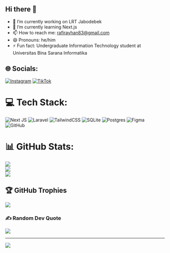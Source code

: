 ## Hi there 👋

- 🔭 I’m currently working on LRT Jabodebek
- 🌱 I’m currently learning Next.js
- 📫 How to reach me: rafirayhan83@gmail.com
- 😄 Pronouns: he/him
- ⚡ Fun fact: Undergraduate Information Technology student at Universitas Bina Sarana Informatika


## 🌐 Socials:
[![Instagram](https://img.shields.io/badge/Instagram-%23E4405F.svg?logo=Instagram&logoColor=white)](https://instagram.com/rapiooy_) [![TikTok](https://img.shields.io/badge/TikTok-%23000000.svg?logo=TikTok&logoColor=white)](https://tiktok.com/@ilhamgoooood_) 

# 💻 Tech Stack:
![Next JS](https://img.shields.io/badge/Next-black?style=for-the-badge&logo=next.js&logoColor=white) ![Laravel](https://img.shields.io/badge/laravel-%23FF2D20.svg?style=for-the-badge&logo=laravel&logoColor=white) ![TailwindCSS](https://img.shields.io/badge/tailwindcss-%2338B2AC.svg?style=for-the-badge&logo=tailwind-css&logoColor=white) ![SQLite](https://img.shields.io/badge/sqlite-%2307405e.svg?style=for-the-badge&logo=sqlite&logoColor=white) ![Postgres](https://img.shields.io/badge/postgres-%23316192.svg?style=for-the-badge&logo=postgresql&logoColor=white) ![Figma](https://img.shields.io/badge/figma-%23F24E1E.svg?style=for-the-badge&logo=figma&logoColor=white) ![GitHub](https://img.shields.io/badge/github-%23121011.svg?style=for-the-badge&logo=github&logoColor=white)
# 📊 GitHub Stats:
![](https://github-readme-stats.vercel.app/api?username=RaihanAnakBaik&theme=dark&hide_border=false&include_all_commits=false&count_private=false)<br/>
![](https://github-readme-streak-stats.herokuapp.com/?user=RaihanAnakBaik&theme=dark&hide_border=false)<br/>
![](https://github-readme-stats.vercel.app/api/top-langs/?username=RaihanAnakBaik&theme=dark&hide_border=false&include_all_commits=false&count_private=false&layout=compact)

## 🏆 GitHub Trophies
![](https://github-profile-trophy.vercel.app/?username=RaihanAnakBaik&theme=radical&no-frame=false&no-bg=true&margin-w=4)

### ✍️ Random Dev Quote
![](https://quotes-github-readme.vercel.app/api?type=horizontal&theme=radical)

---
[![](https://visitcount.itsvg.in/api?id=RaihanAnakBaik&icon=0&color=0)](https://visitcount.itsvg.in)

<!-- Proudly created with GPRM ( https://gprm.itsvg.in ) -->
